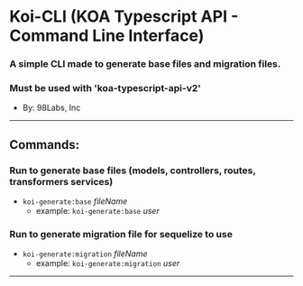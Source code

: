 # Koi-CLI (KOA Typescript API - Command Line Interface)

### A simple CLI made to generate base files and migration files.
### Must be used with 'koa-typescript-api-v2'
 - By: 98Labs, Inc 
 -----------------------------------------------------------------
## Commands:
  
  ### Run to generate base files (models, controllers, routes, transformers services)
  - ```koi-generate:base``` *fileName*
      - example: ```koi-generate:base``` *user* 

  ### Run to generate migration file for sequelize to use 
  - ```koi-generate:migration``` *fileName*
      - example: ```koi-generate:migration``` *user*
 -----------------------------------------------------------------